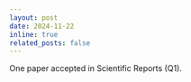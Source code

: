 ```yaml
---
layout: post
date: 2024-11-22
inline: true
related_posts: false
---
```


<!-- Our paper on hemodialysis mortality prediction was accepted in Scientific Reports (Q1). -->
One paper accepted in Scientific Reports (Q1).
